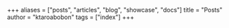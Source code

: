 +++
aliases = ["posts", "articles", "blog", "showcase", "docs"]
title = "Posts"
author = "ktaroabobon"
tags = ["index"]
+++
